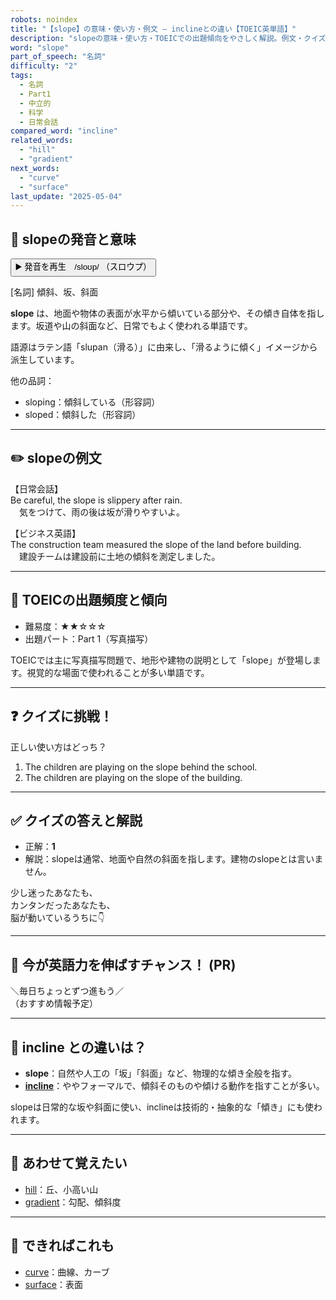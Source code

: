 ```yaml
---
robots: noindex
title: "【slope】の意味・使い方・例文 ― inclineとの違い【TOEIC英単語】"
description: "slopeの意味・使い方・TOEICでの出題傾向をやさしく解説。例文・クイズ付きでinclineとの違いもわかりやすく学べます。"
word: "slope"
part_of_speech: "名詞"
difficulty: "2"
tags:
  - 名詞
  - Part1
  - 中立的
  - 科学
  - 日常会話
compared_word: "incline"
related_words:
  - "hill"
  - "gradient"
next_words:
  - "curve"
  - "surface"
last_update: "2025-05-04"
---
```


## 🔰 slopeの発音と意味

<button class="play-audio" onclick="playTTS('slope')">
  <span class="play-audio-main">
    ▶️ 発音を再生　/sloʊp/
  </span>
  <span class="play-audio-sub">
    （スロウプ）
  </span>
</button>

[名詞] 傾斜、坂、斜面

**slope** は、地面や物体の表面が水平から傾いている部分や、その傾き自体を指します。坂道や山の斜面など、日常でもよく使われる単語です。

語源はラテン語「slupan（滑る）」に由来し、「滑るように傾く」イメージから派生しています。

他の品詞：  
- sloping：傾斜している（形容詞）
- sloped：傾斜した（形容詞）

---

## ✏️ slopeの例文

【日常会話】  
Be careful, the slope is slippery after rain.  
　気をつけて、雨の後は坂が滑りやすいよ。

【ビジネス英語】  
The construction team measured the slope of the land before building.  
　建設チームは建設前に土地の傾斜を測定しました。

---

## 🎯 TOEICの出題頻度と傾向

- 難易度：★★☆☆☆
- 出題パート：Part 1（写真描写）

TOEICでは主に写真描写問題で、地形や建物の説明として「slope」が登場します。視覚的な場面で使われることが多い単語です。

---

## ❓ クイズに挑戦！

正しい使い方はどっち？

1. The children are playing on the slope behind the school.  
2. The children are playing on the slope of the building.

---

## ✅ クイズの答えと解説

- 正解：**1**
- 解説：slopeは通常、地面や自然の斜面を指します。建物のslopeとは言いません。

少し迷ったあなたも、  
カンタンだったあなたも、  
脳が動いているうちに👇️

---

## 🚀 今が英語力を伸ばすチャンス！ (PR)

<div class="info-center">
＼毎日ちょっとずつ進もう／<br>  
（おすすめ情報予定）
</div>

---

## 🤔  incline との違いは？

- **slope**：自然や人工の「坂」「斜面」など、物理的な傾き全般を指す。
- **[incline](/word/incline/)**：ややフォーマルで、傾斜そのものや傾ける動作を指すことが多い。

slopeは日常的な坂や斜面に使い、inclineは技術的・抽象的な「傾き」にも使われます。

---

## 🧩 あわせて覚えたい

- [hill](/word/hill/)：丘、小高い山
- [gradient](/word/gradient/)：勾配、傾斜度

---

## 📖 できればこれも

- [curve](/word/curve/)：曲線、カーブ
- [surface](/word/surface/)：表面

<!-- cvid: aid42_bid11 -->
